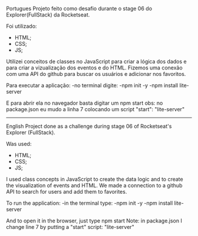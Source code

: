 Portugues
Projeto feito como desafio durante o stage 06 do Explorer(FullStack) da Rocketseat.

Foi utilizado:
  - HTML;
  - CSS;
  - JS;

Utilizei conceitos de classes no JavaScript para criar a lógica dos dados e para criar a vizualização dos eventos e do HTML.
Fizemos uma conexão com uma API do github para buscar os usuários e adicionar nos favoritos.

Para executar a aplicação:
  -no terminal digite: 
    -npm init -y
    -npm install lite-server

E para abrir ela no navegador basta digitar um npm start
obs: no package.json eu mudo a linha 7 colocando um script "start": "lite-server"

------------------------------------------------------------------------------------------------------------------------------------

English
Project done as a challenge during stage 06 of Rocketseat's Explorer (FullStack).

Was used:
  - HTML;
  - CSS;
  - JS;

I used class concepts in JavaScript to create the data logic and to create the visualization of events and HTML.
We made a connection to a github API to search for users and add them to favorites.

To run the application:
  -in the terminal type:
    -npm init -y
    -npm install lite-server

And to open it in the browser, just type npm start
Note: in package.json I change line 7 by putting a "start" script: "lite-server"
